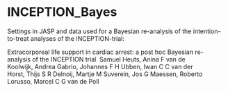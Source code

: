 # INCEPTION_Bayes
Settings in JASP and data used for a Bayesian re-analysis of the intention-to-treat analyses of the INCEPTION-trial:

Extracorporeal life support in cardiac arrest: a post hoc Bayesian re-analysis of the INCEPTION trial 
Samuel Heuts, Anina F van de Koolwijk, Andrea Gabrio, Johannes F H Ubben, Iwan C C van der Horst, Thijs S R Delnoij, Martje M Suverein, Jos G Maessen, Roberto Lorusso, Marcel C G van de Poll 


